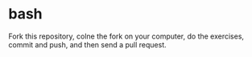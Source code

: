 # bash
Fork this repository, colne the fork on your computer, do the exercises, commit and push, and then send a pull request.
